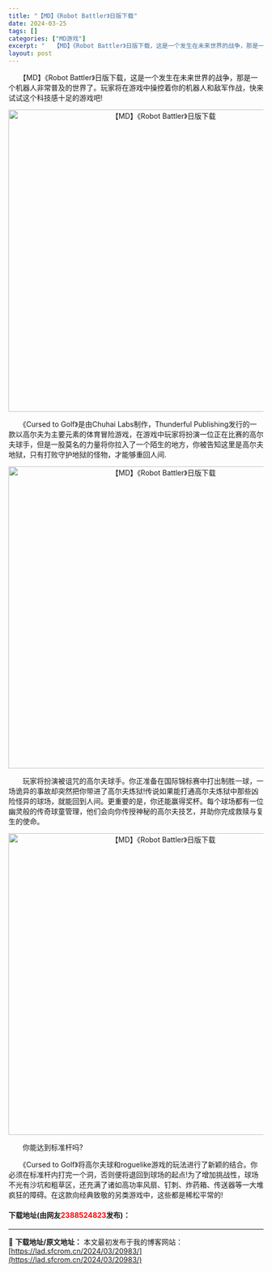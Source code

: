 ```yaml
---
title: "【MD】《Robot Battler》日版下载"
date: 2024-03-25
tags: []
categories: ["MD游戏"]
excerpt: "　　【MD】《Robot Battler》日版下载，这是一个发生在未来世界的战争，那是一个机器人非常普及的世界了。玩家将在游戏中操控着你的机器人和敌军作战，快来试试这个科技感十足的游戏吧! 　　《Cursed to Golf》是由Chuhai Labs制作，Thunderful Publishing&hellip;"
layout: post
---
```


 <p>　　【MD】《Robot Battler》日版下载，这是一个发生在未来世界的战争，那是一个机器人非常普及的世界了。玩家将在游戏中操控着你的机器人和敌军作战，快来试试这个科技感十足的游戏吧!</p> <p align="center"><img align="" border="0" src="https://lad.sfcrom.cn/wp-content/uploads/2024/03/20240325_660111797437a.png" width="597" alt="【MD】《Robot Battler》日版下载" /></p> <p>　　《Cursed to Golf》是由Chuhai Labs制作，Thunderful Publishing发行的一款以高尔夫为主要元素的体育冒险游戏，在游戏中玩家将扮演一位正在比赛的高尔夫球手，但是一股莫名的力量将你拉入了一个陌生的地方，你被告知这里是高尔夫地狱，只有打败守护地狱的怪物，才能够重回人间.</p> <p align="center"><img align="" border="0" src="https://lad.sfcrom.cn/wp-content/uploads/2024/03/20240325_6601117ab4599.png" width="597" alt="【MD】《Robot Battler》日版下载" /></p> <p>　　玩家将扮演被诅咒的高尔夫球手。你正准备在国际锦标赛中打出制胜一球，一场诡异的事故却突然把你带进了高尔夫炼狱!传说如果能打通高尔夫炼狱中那些凶险怪异的球场，就能回到人间。更重要的是，你还能赢得奖杯。每个球场都有一位幽灵般的传奇球童管理，他们会向你传授神秘的高尔夫技艺，并助你完成救赎与复生的使命。</p> <p align="center"><img align="" border="0" src="https://lad.sfcrom.cn/wp-content/uploads/2024/03/20240325_6601117bec281.png" width="596" alt="【MD】《Robot Battler》日版下载" /></p> <p>　　你能达到标准杆吗?</p> <p>　　《Cursed to Golf》将高尔夫球和roguelike游戏的玩法进行了新颖的结合。你必须在标准杆内打完一个洞，否则便将退回到球场的起点!为了增加挑战性，球场不光有沙坑和粗草区，还充满了诸如高功率风扇、钉刺、炸药箱、传送器等一大堆疯狂的障碍。在这款向经典致敬的另类游戏中，这些都是稀松平常的!</p> <p><h4>下载地址(由网友<font color="red">2388524823</font>发布)：</h4></p> 

---
📖 **下载地址/原文地址：** 本文最初发布于我的博客网站：[https://lad.sfcrom.cn/2024/03/20983/](https://lad.sfcrom.cn/2024/03/20983/)
